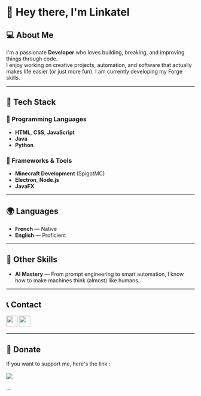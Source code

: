# 👋 Hey there, I'm **Linkatel**

## 💻 About Me
I'm a passionate **Developer** who loves building, breaking, and improving things through code.  
I enjoy working on creative projects, automation, and software that actually makes life easier (or just more fun).
I am currently developing my Forge skills.

---

## 🧠 Tech Stack

### 🔹 Programming Languages
- **HTML**, **CSS**, **JavaScript**
- **Java**
- **Python**

### 🔹 Frameworks & Tools
- **Minecraft Development** (SpigotMC)
- **Electron**, **Node.js**
- **JavaFX**

---

## 🌍 Languages
- **French** — Native  
- **English** — Proficient

---

## 🤖 Other Skills
- **AI Mastery** — From prompt engineering to smart automation, I know how to make machines think (almost) like humans.

---

## 📞 Contact
<a href="https://discord.com/users/836591122381930497"><img src="https://img.icons8.com/?size=100&id=M725CLW4L7wE&format=png&color=000000" style="width: 30px; height: 30px;"></a> <a href="https://github.com/Linkatel"><img src="https://img.icons8.com/?size=100&id=3AYCSzCO85Qw&format=png&color=000000" style="width: 30px; height: 30px;"></a>

---
## 💝 Donate
If you want to support me, here's the link :
<br>
<br>
<a href="https://ko-fi.com/linkatel/donate"><img src="https://img.shields.io/badge/Support-Ko--fi-red?style=for-the-badge&logo=ko-fi"></a>


















































































































































































































































































...
